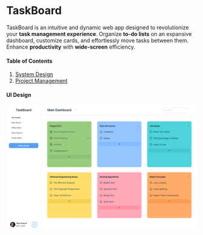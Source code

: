 # TaskBoard

TaskBoard is an intuitive and dynamic web app designed to revolutionize your **task management experience**. Organize **to-do lists** on an expansive dashboard, customize cards, and effortlessly move tasks between them. Enhance **productivity** with **wide-screen** efficiency.

#### Table of Contents

1. [System Design](docs/system-design.md)
2. [Project Management](docs/project-management.md)

#### UI Design

![Task Board UI](./docs/task-board-ui.png)
